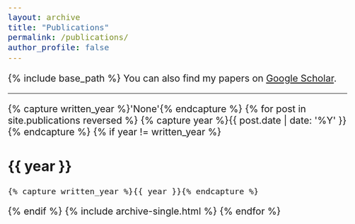 ```yaml
---
layout: archive
title: "Publications"
permalink: /publications/
author_profile: false
---
```


<!-- {% if author.googlescholar %} -->
  
<!-- {% endif %} -->
<style type="text/css">
  body{
  font-size: 16pt;
}
</style>

{% include base_path %}
You can also find my papers on <a href="https://scholar.google.com/citations?user=oCqKAnsAAAAJ&hl=en">Google Scholar</a>.

-----------

{% capture written_year %}'None'{% endcapture %}
{% for post in site.publications reversed %}
  {% capture year %}{{ post.date | date: '%Y' }}{% endcapture %}
  {% if year != written_year %}
## {{ year }}
    {% capture written_year %}{{ year }}{% endcapture %}
  {% endif %}
  {% include archive-single.html %}
{% endfor %}


